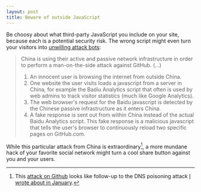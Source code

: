 ```yaml
---
layout: post
title: Beware of outside JavaScript
---
```

Be choosy about what third-party JavaScript you include on your site, because each is a potential security risk. The wrong script might even turn your visitors into [unwilling attack bots](http://www.netresec.com/?page=Blog&month=2015-03&post=China%27s-Man-on-the-Side-Attack-on-GitHub):

> China is using their active and passive network infrastructure in order to perform a man-on-the-side attack against GitHub. (...)
> 
> 1. An innocent user is browsing the internet from outside China.
> 2. One website the user visits loads a javascript from a server in China, for example the Badiu Analytics script that often is used by web admins to track visitor statistics (much like Google Analytics).
> 3. The web browser's request for the Baidu javascript is detected by the Chinese passive infrastructure as it enters China.
> 4. A fake response is sent out from within China instead of the actual Baidu Analytics script. This fake response is a malicious javascript that tells the user's browser to continuously reload two specific pages on GitHub.com.

While this particular attack from China is extraordinary[^China], a more mundane hack of your favorite social network might turn a cool share button against you and your users.

[^China]: This [attack on Github](https://github.com/blog/1981-large-scale-ddos-attack-on-github-com) looks like follow-up to the DNS poisoning attack [I wrote about in January](/blog/2015/01/dns-poison-china/).
